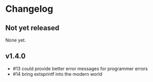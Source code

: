# Changelog

## Not yet released

None yet.

## v1.4.0

* #13 could provide better error messages for programmer errors
* #14 bring extsprintf into the modern world

